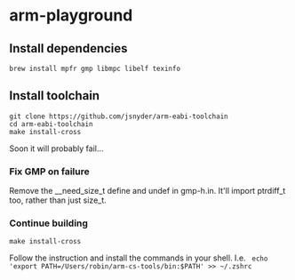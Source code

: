 # arm-playground
## Install dependencies

```
brew install mpfr gmp libmpc libelf texinfo
```

## Install toolchain

```
git clone https://github.com/jsnyder/arm-eabi-toolchain
cd arm-eabi-toolchain
make install-cross
```

Soon it will probably fail...

### Fix GMP on failure

Remove the __need_size_t define and undef in gmp-h.in. It'll import ptrdiff_t
too, rather than just size_t.

### Continue building

```
make install-cross
```

Follow the instruction and install the commands in your shell.
I.e.  ` echo 'export PATH=/Users/robin/arm-cs-tools/bin:$PATH' >> ~/.zshrc`
